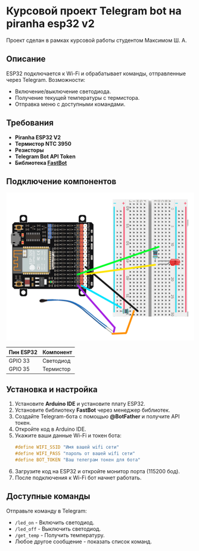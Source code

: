 # Курсовой проект Telegram bot на piranha esp32 v2

Проект сделан в рамках курсовой работы студентом Максимом Ш. А.

## Описание
ESP32 подключается к Wi-Fi и обрабатывает команды, отправленные через Telegram. Возможности:
- Включение/выключение светодиода.
- Получение текущей температуры с термистора.
- Отправка меню с доступными командами.

## Требования
- **Piranha ESP32 V2**
- **Термистор NTC 3950** 
- **Резисторы**
- **Telegram Bot API Token**
- **Библиотека [FastBot](https://github.com/GyverLibs/FastBot2)**

## Подключение компонентов
![Схема подключения](SCHEMA.jpg)


| Пин ESP32 | Компонент  |
|-----------|-----------|
| GPIO 33   | Светодиод |
| GPIO 35   | Термистор |

## Установка и настройка
1. Установите **Arduino IDE** и установите плату ESP32.
2. Установите библиотеку **FastBot** через менеджер библиотек.
3. Создайте Telegram-бота с помощью **@BotFather** и получите API токен.
4. Откройте код в Arduino IDE.
5. Укажите ваши данные Wi-Fi и токен бота:
   ```cpp
   #define WIFI_SSID "Имя вашей wifi сети"
   #define WIFI_PASS "пароль от вашей wifi сети"
   #define BOT_TOKEN "Ваш телеграм токен для бота"
   ```
6. Загрузите код на ESP32 и откройте монитор порта (115200 бод).
7. После подключения к Wi-Fi бот начнет работать.

## Доступные команды
Отправьте команду в Telegram:
- `/led_on` - Включить светодиод.
- `/led_off` - Выключить светодиод.
- `/get_temp` - Получить температуру.
- Любое другое сообщение - показать список команд.


